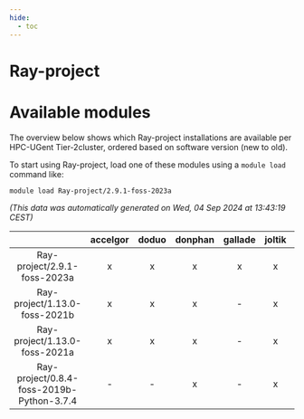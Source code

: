 ```yaml
---
hide:
  - toc
---
```


Ray-project
===========

# Available modules


The overview below shows which Ray-project installations are available per HPC-UGent Tier-2cluster, ordered based on software version (new to old).

To start using Ray-project, load one of these modules using a `module load` command like:

```shell
module load Ray-project/2.9.1-foss-2023a
```

*(This data was automatically generated on Wed, 04 Sep 2024 at 13:43:19 CEST)*  

| |accelgor|doduo|donphan|gallade|joltik|shinx|skitty|
| :---: | :---: | :---: | :---: | :---: | :---: | :---: | :---: |
|Ray-project/2.9.1-foss-2023a|x|x|x|x|x|x|x|
|Ray-project/1.13.0-foss-2021b|x|x|x|-|x|-|x|
|Ray-project/1.13.0-foss-2021a|x|x|x|-|x|-|x|
|Ray-project/0.8.4-foss-2019b-Python-3.7.4|-|-|x|-|x|-|x|
